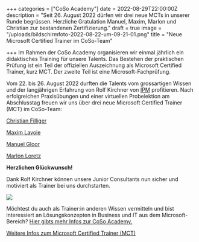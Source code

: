 +++
categories = ["CoSo Academy"]
date = 2022-08-29T22:00:00Z
description = "Seit 26. August 2022 dürfen wir drei neue MCTs in unserer Runde begrüssen. Herzliche Gratulation Manuel, Maxim, Marlon und Christian zur bestandenen Zertifizierung."
draft = true
image = "/uploads/bildschirmfoto-2022-08-22-um-09-21-01.png"
title = "Neue Microsoft Certified Trainer im CoSo-Team"

+++
Im Rahmen der CoSo Academy organisieren wir einmal jährlich ein didaktisches Training für unsere Talents. Das Bestehen der praktischen Prüfung ist ein Teil der offiziellen Auszeichnung als Microsoft Certified Trainer, kurz MCT. Der zweite Teil ist eine Microsoft-Fachprüfung.

Vom 22. bis 26. August 2022 durften die Talents vom grossartigen Wissen und der langjährigen Erfahrung von Rolf Kirchner von [IPM](https://www.ipm-online.com/ "IPM für didaktisches Training") profitieren. Nach erfolgreichen Praxisübungen und einer virtuellen Probelektion am Abschlusstag freuen wir uns über drei neue Microsoft Certified Trainer (MCT) im CoSo-Team:

[Christian Filliger](https://www.corporatesoftware.ch/team/christian-filliger/ "Profil von Christian Filliger")

[Maxim Lavoie ](https://www.corporatesoftware.ch/team/maxim-lavoie/ "Profil von Maxim Lavoie")

[Manuel Gloor](https://www.corporatesoftware.ch/team/manuel-gloor/ "Profil von Manuel Gloor")

[Marlon Loretz](https://www.corporatesoftware.ch/team/marlon-loretz/ "Profil Marlon Loretz")

**Herzlichen Glückwunsch!**

Dank Rolf Kirchner können unsere Junior Consultants nun sicher und motiviert als Trainer bei uns durchstarten.

![](/uploads/training-300x217.webp)

Möchtest du auch als Trainer:in anderen Wissen vermitteln und bist interessiert an Lösungskonzepten in Business und IT aus dem Microsoft-Bereich? [Hier gibts mehr Infos zur CoSo Academy.](https://www.corporatesoftware.ch/jobs/coso-academy/ "Mehr erfahren über die CoSo Academy")

[Weitere Infos zum Microsoft Certified Trainer (MCT)](https://docs.microsoft.com/de-de/certifications/mct-certification "Offizielle Infos rund um den MCT")